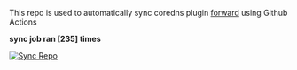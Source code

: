 This repo is used to automatically sync coredns plugin [forward](https://github.com/QZLin/forward) using Github Actions

**sync job ran [235] times**

[![Sync Repo](https://github.com/QZLin/coredns-extract/actions/workflows/sync.yaml/badge.svg)](https://github.com/QZLin/coredns-extract/actions/workflows/sync.yaml)
